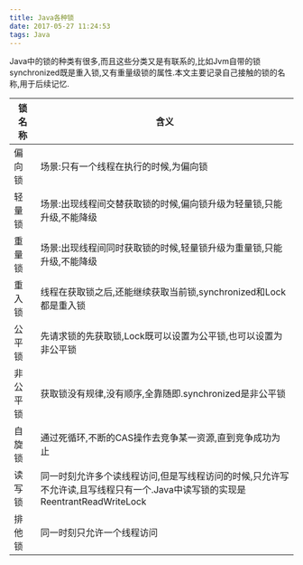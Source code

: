 ```yaml
---
title: Java各种锁
date: 2017-05-27 11:24:53
tags: Java
---
```


Java中的锁的种类有很多,而且这些分类又是有联系的,比如Jvm自带的锁synchronized既是重入锁,又有重量级锁的属性.本文主要记录自己接触的锁的名称,用于后续记忆.

<!--more-->

|锁名称|含义|
|-|-|
|偏向锁|场景:只有一个线程在执行的时候,为偏向锁|
|轻量锁|场景:出现线程间交替获取锁的时候,偏向锁升级为轻量锁,只能升级,不能降级|
|重量锁|场景:出现线程间同时获取锁的时候,轻量锁升级为重量锁,只能升级,不能降级|
|重入锁|线程在获取锁之后,还能继续获取当前锁,synchronized和Lock都是重入锁|
|公平锁|先请求锁的先获取锁,Lock既可以设置为公平锁,也可以设置为非公平锁|
|非公平锁|获取锁没有规律,没有顺序,全靠随即.synchronized是非公平锁|
|自旋锁|通过死循环,不断的CAS操作去竞争某一资源,直到竞争成功为止|
|读写锁|同一时刻允许多个读线程访问,但是写线程访问的时候,只允许写不允许读,且写线程只有一个.Java中读写锁的实现是ReentrantReadWriteLock|
|排他锁|同一时刻只允许一个线程访问|


